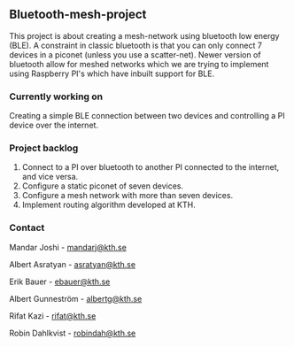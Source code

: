 ## Bluetooth-mesh-project

This project is about creating a mesh-network using bluetooth low energy (BLE). A constraint in classic bluetooth is that you can only connect 7 devices in a piconet (unless you use a scatter-net). Newer version of bluetooth allow for meshed networks which we are trying to implement using Raspberry PI's which have inbuilt support for BLE.

### Currently working on

Creating a simple BLE connection between two devices and controlling a PI device over the internet.

### Project backlog
1. Connect to a PI over bluetooth to another PI connected to the internet, and vice versa.
2. Configure a static piconet of seven devices.
3. Configure a mesh network with more than seven devices.
4. Implement routing algorithm developed at KTH.

### Contact
Mandar Joshi - mandarj@kth.se

Albert Asratyan - asratyan@kth.se

Erik Bauer - ebauer@kth.se

Albert Gunneström - albertg@kth.se

Rifat Kazi - rifat@kth.se

Robin Dahlkvist - robindah@kth.se
